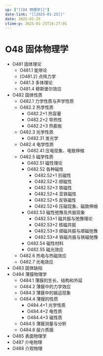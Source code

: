 ```yaml
---
up: ["[[O4 物理学]]"]
date-link: "[[2025-01-25]]"
date: 2025-01-25
ctime-p: 2025-01-25T16:27:01
---
```


# O48 固体物理学

- O481 固体理论
	- O481.1 能带论
	- [O481.2] 点阵力学
	- O481.3 多体理论
	- O481.4 穆斯堡尔效应
- O482 固体性质
	- O482.1 力学性质与声学性质
	- O482.2 热学性质
		- O482.2+1 热容量
		- O482.2+2 导热性
		- O482.2+3 热膨胀
	- O482.3 光学性质
		- O482.31 发光学
	- O482.4 电学性质
		- O482.41 压电现象、电致伸缩
	- O482.5 磁学性质
		- O482.51 磁性理论
		- O482.52 各种磁性
			- O482.52+1 抗磁性
			- O482.52+2 顺磁性
			- O482.52+3 铁磁性
			- O482.52+4 亚铁磁性
			- O482.52+5 反铁磁性
			- O482.52+6 压磁现象、磁致伸缩
		- O482.53 磁性弛豫及共振现象
			- O482.53+1 磁共振与弛豫理论
			- O482.53+2 核磁共振
			- O482.53+3 顺磁共振与顺磁弛豫
			- O482.53+4 铁磁共振与铁磁弛豫
		- O482.54 磁性材料
		- O482.55 磁光效应
	- O482.6 热电与热磁效应
	- O482.7 光电效应
- O483 固体缺陷
- O484 薄膜物理学
	- O484.1 薄膜的生长、结构和外延
	- O484.2 薄膜中的力学效应
	- O484.3 薄膜中的输运现象
	- O484.4 薄膜的性质
		- O484.4+1 光学性质
		- O484.4+2 电性质
		- O484.4+3 磁性质
	- O484.5 薄膜测量与分析
	- O484.8 层介质膜
- O485 表面物理学
- O487 介电物理
- O488 介观物理
